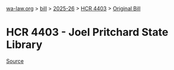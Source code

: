 [wa-law.org](/) > [bill](/bill/) > [2025-26](/bill/2025-26/) > [HCR 4403](/bill/2025-26/hcr/4403/) > [Original Bill](/bill/2025-26/hcr/4403/1/)

# HCR 4403 - Joel Pritchard State Library

[Source](http://lawfilesext.leg.wa.gov/biennium/2025-26/Pdf/Bills/House%20Concurrent%20Resolutions/4403.pdf)
